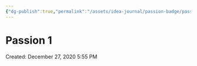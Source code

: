 ```yaml
---
{"dg-publish":true,"permalink":"/assets/idea-journal/passion-badge/passion-1/"}
---
```


# Passion 1

Created: December 27, 2020 5:55 PM